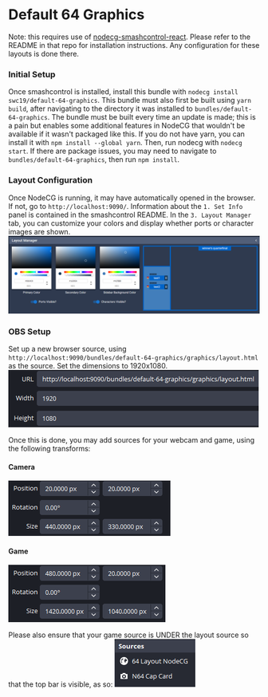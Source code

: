 # Default 64 Graphics

Note: this requires use of [nodecg-smashcontrol-react](https://github.com/smashcontrol/nodecg-smashcontrol-react). Please refer to the README in that repo for installation instructions. Any configuration for these layouts is done there.

### Initial Setup
Once smashcontrol is installed, install this bundle with `nodecg install swc19/default-64-graphics`. This bundle must also first be built using `yarn build`, after navigating to the directory it was installed to `bundles/default-64-graphics`. The bundle must be built every time an update is made; this is a pain but enables some additional features in NodeCG that wouldn't be available if it wasn't packaged like this. If you do not have yarn, you can install it with `npm install --global yarn`. Then, run nodecg with `nodecg start`. If there are package issues, you may need to navigate to `bundles/default-64-graphics`, then run `npm install`. 


### Layout Configuration
Once NodeCG is running, it may have automatically opened in the browser. If not, go to `http://localhost:9090/`. Information about the  `1. Set Info`  panel is contained in the smashcontrol README. In the `3. Layout Manager` tab, you can customize your colors and display whether ports or character images are shown. ![configuration screen](src/graphics/readme_imgs/config.png)


### OBS Setup
Set up a new browser source, using `http://localhost:9090/bundles/default-64-graphics/graphics/layout.html` as the source. Set the dimensions to 1920x1080. ![OBS browser source setup](src/graphics/readme_imgs/1rgttko3.bmp)

Once this is done, you may add sources for your webcam and game, using the following transforms:

#### Camera
![Camera setup](src/graphics/readme_imgs/g2xmor0d.bmp)

#### Game
![Game Setup](src/graphics/readme_imgs/j0967yqc.bmp)


Please also ensure that your game source is UNDER the layout source so that the top bar is visible, as so: 
![Source direction](src/graphics/readme_imgs/dqy6dun8.bmp)